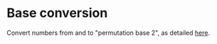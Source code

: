 # Base conversion
Convert numbers from and to "permutation base 2", as detailed [here](https://www.reddit.com/r/dailyprogrammer/comments/5xu7sz/20170306_challenge_305_easy_permutation_base/).
